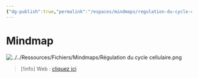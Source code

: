 ```yaml
---
{"dg-publish":true,"permalink":"/espaces/mindmaps/regulation-du-cycle-cellulaire/","tags":["mindmaps"],"noteIcon":"2"}
---
```


# Mindmap
![../../Ressources/Fichiers/Mindmaps/Régulation du cycle cellulaire.png](/img/user/Ressources/Fichiers/Mindmaps/R%C3%A9gulation%20du%20cycle%20cellulaire.png)
> [!info] Web : [cliquez ici](https://mindmapai.app/mind-map/régulation-du-cycle-cellulaire-0c1c2a3b)
